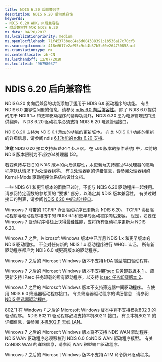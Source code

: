 ```yaml
---
title: NDIS 6.20 后向兼容性
description: NDIS 6.20 后向兼容性
keywords:
- NDIS 6.20 WDK，向后兼容性
- 向后兼容性 WDK NDIS 6.20
ms.date: 04/20/2017
ms.localizationpriority: medium
ms.openlocfilehash: 71f45373bec84a6d004388391b1b536a17c70cf3
ms.sourcegitcommit: 418e6617e2a695c9cb4b37b5b60e264760858acd
ms.translationtype: MT
ms.contentlocale: zh-CN
ms.lasthandoff: 12/07/2020
ms.locfileid: "96798037"
---
```

# <a name="ndis-620-backward-compatibility"></a>NDIS 6.20 后向兼容性





NDIS 6.20 向向后兼容的功能添加了适用于 NDIS 6.0 驱动程序的功能。 有关 NDIS 6.0 兼容性问题的信息，请参阅 [ndis 6.0 向后兼容性](/previous-versions/windows/hardware/network/ndis-6-0-backward-compatibility)。 除了 NDIS 6.0 提供的用于 NDIS 1.x 和更早驱动程序的翻译功能外，NDIS 6.20 还为电源管理接口提供翻译。 NDIS 6.20 驱动程序必须支持 NDIS 6.20 电源管理接口。

NDIS 6.20 支持为 NDIS 6.1 添加的功能的更新版本。 有关 NDIS 6.1 功能的更新的详细信息，请参阅 ndis [6.1 功能的 ndis 6.20 支持](ndis-6-20-updates-to-ndis-6-1-features.md)。

**注意**  NDIS 6.20 接口支持超过64个处理器。 在 x86 版本的操作系统) 中，以前的 NDIS 版本限制为不超过64处理器 (32。

 

若要保持与较旧的 NDIS 版本的向后兼容性，未更新为支持超过64处理器的驱动程序默认情况下为处理器组零。 有关处理器组的详细信息，请参阅处理器组的 Kernel-Mode 驱动程序体系结构设计文档。

一些 NDIS 6.1 和更早版本的函数已过时，不能与 NDIS 6.20 驱动程序一起使用。 请参阅特定函数的参考页的 "要求" 部分，以确定其 NDIS 版本兼容性。 有关过时接口的列表，请参阅 [NDIS 6.20 中的过时接口](obsolete-interfaces-in-ndis-6-20.md)。

Windows 7 附带的 TCP/IP 协议驱动程序已更新为 NDIS 6.20。 TCP/IP 协议驱动程序与驱动程序堆栈中的 NDIS 6.1 和更早的驱动程序向后兼容。 但是，若要在 Windows 7 驱动程序堆栈上获得最佳性能，应将所有驱动程序更新为 NDIS 6.20。

Windows 7 之后，Microsoft Windows 版本中已弃用 NDIS 1.x 和更早版本的 NDIS 驱动程序。 不会对任何新的 NDIS 1.x 驱动程序进行 WHQL 认证。 所有新驱动程序都应为 NDIS 6.0 或更高版本的驱动程序。

Windows 7 之后的 Microsoft Windows 版本不支持 IrDA 微型端口驱动程序。

Windows 7 之后的 Microsoft Windows 版本不支持[IPsec 任务卸载版本 1](background-reading-on-ipsec.md) 。 应更新支持 IPsec 任务卸载的所有驱动程序，以支持 [ipsec 任务卸载版本 2](./introduction-to-ipsec-offload-version-2.md)。

Windows 7 之后的 Microsoft Windows 版本不支持筛选器中间驱动程序。 应使用 NDIS 6.0 筛选器驱动程序接口。 有关筛选器驱动程序的详细信息，请参阅 [NDIS 筛选器驱动程序](ndis-filter-drivers.md)。

802.11 在 Windows 7 之后的 Microsoft Windows 版本中将不支持模拟802.3 的驱动程序。 NDIS 802.11 驱动程序必须支持本机802.11 接口。 有关本机802.11 的详细信息，请参阅 [本机802.11 无线 LAN](/previous-versions/windows/hardware/wireless/ff560689(v=vs.85))。

Windows 7 之后的 Microsoft Windows 版本将不支持 NDIS WAN 驱动程序。 NDIS WAN 驱动程序必须移植到 NDIS 6.0 CoNDIS WAN 驱动程序模型。 有关 CoNDIS WAN 的详细信息，请参阅 WAN 微型端口驱动程序。

Windows 7 之后的 Microsoft Windows 版本不支持 ATM 和令牌环驱动程序。

 

